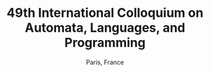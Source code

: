 ---
layout: post

title: 49th International Colloquium on Automata, Languages, and Programming
title_short: ICALP
year: 2022
subtitle: Paris, France
description: Attendee
info: https://icalp2022.irif.fr/
tags: [Events, Attendee]
---